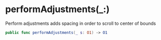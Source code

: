 # performAdjustments(\_:​)

Perform adjustments adds spacing in order to scroll to center of bounds

``` swift
public func performAdjustments(_ s:​ O1) -> O1
```
